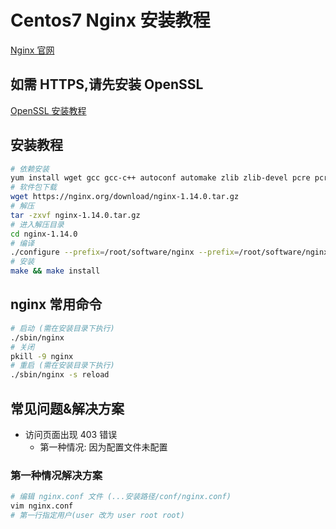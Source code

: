# Centos7 Nginx 安装教程

[Nginx 官网](https://nginx.org/en/download.html)

## 如需 HTTPS,请先安装 OpenSSL

[OpenSSL 安装教程](CentOS安装OpenSSL.md)

## 安装教程

```bash
# 依赖安装
yum install wget gcc gcc-c++ autoconf automake zlib zlib-devel pcre pcre-devel -y
# 软件包下载
wget https://nginx.org/download/nginx-1.14.0.tar.gz
# 解压
tar -zxvf nginx-1.14.0.tar.gz
# 进入解压目录
cd nginx-1.14.0
# 编译
./configure --prefix=/root/software/nginx --prefix=/root/software/nginx --with-http_stub_status_module --with-http_gzip_static_module --with-http_realip_module --with-http_sub_module --with-http_ssl_module
# 安装
make && make install
```

## nginx 常用命令

```bash
# 启动 (需在安装目录下执行)
./sbin/nginx
# 关闭
pkill -9 nginx
# 重启 (需在安装目录下执行)
./sbin/nginx -s reload
```

## 常见问题&解决方案

- 访问页面出现 403 错误
  - 第一种情况: 因为配置文件未配置

### 第一种情况解决方案

```bash
# 编辑 nginx.conf 文件 (...安装路径/conf/nginx.conf)
vim nginx.conf
# 第一行指定用户(user 改为 user root root)
```
